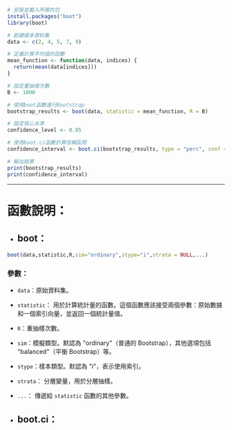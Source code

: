 ``` R
# 安裝並載入所需的包
install.packages("boot")
library(boot)

# 創建樣本資料集
data <- c(2, 4, 5, 7, 9)

# 定義計算平均值的函數
mean_function <- function(data, indices) {
  return(mean(data[indices]))
}

# 設定重抽樣次數
B <- 1000

# 使用boot函數進行Bootstrap
bootstrap_results <- boot(data, statistic = mean_function, R = B)

# 設定信心水準
confidence_level <- 0.95

# 使用boot.ci函數計算信賴區間
confidence_interval <- boot.ci(bootstrap_results, type = "perc", conf = confidence_level)

# 輸出結果
print(bootstrap_results)
print(confidence_interval)
```
- - -
# 函數說明：
- ## boot：
``` R
boot(data,statistic,R,sim="ordinary",stype="i",strata = NULL,...)
```
### 參數：
- `data`：原始資料集。
- `statistic`： 用於計算統計量的函數。這個函數應該接受兩個參數：原始數據和一個索引向量，並返回一個統計量值。
- `R`：重抽樣次數。
- `sim`：模擬類型。默認為 "ordinary"（普通的 Bootstrap），其他選項包括 "balanced"（平衡 Bootstrap）等。
- `stype`：樣本類型。默認為 "i"，表示使用索引。
- `strata`： 分層變量，用於分層抽樣。
- `...`： 傳遞給 `statistic` 函數的其他參數。

- ## boot.ci：
```

```